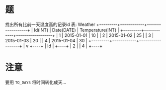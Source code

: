 # 题
找出所有比前一天温度高的记录id
表: Weather
+---------+------------+------------------+
| Id(INT) | Date(DATE) | Temperature(INT) |
+---------+------------+------------------+
|       1 | 2015-01-01 |               10 |
|       2 | 2015-01-02 |               25 |
|       3 | 2015-01-03 |               20 |
|       4 | 2015-01-04 |               30 |
+---------+------------+------------------+
  |
  v
+----+
| Id |
+----+
|  2 |
|  4 |
+----+


# 注意
要用 `TO_DAYS` 将时间转化成天...
